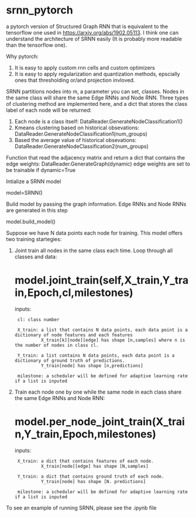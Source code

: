 # srnn_pytorch
a pytorch version of Structured Graph RNN that is equivalent to the tensorflow one used in https://arxiv.org/abs/1902.05113.
I think one can understand the architecture of SRNN easily (It is probably more readable than the tensorflow one).


Why pytorch:
 1. It is easy to apply custom rnn cells and custom optimizers
 2. It is easy to apply regularization and quantization methods, epscially ones that thresholding or/and projection invloved.


SRNN partitions nodes into m, a parameter you can set, classes. Nodes in the same class will share the same Edge RNNs and Node RNN.
Three types of clustering method are implemented here, and a dict that stores the class label of each node will be returned:
 1. Each node is a class itself: DataReader.GenerateNodeClassification1()
 2. Kmeans clustering based on historical obsevations: DataReader.GenerateNodeClassification1(num_groups)
 3. Based the average value of historical obsevations: DataReader.GenerateNodeClassification2(num_groups)
 
 
Function that read the adjacency matrix and return a dict that contains the edge weights:
 DataReader.GenerateGraph(dynamic)
 edge weights are set to be trainable if dynamic=True

Intialize a SRNN model 

model=SRNN()

Build model by passing the graph information. Edge RNNs and Node RNNs are generated in this step

model.build_model()

Suppose we have N data points each node for training. This model offers two training startegies: 
 1. Joint train all nodes in the same class each time. Loop through all classes and data:
    # model.joint_train(self,X_train,Y_train,Epoch,cl,milestones)
       inputs: 
       
         cl: class number
         
         X_train: a list that contains N data points, each data point is a dictionary of node features and each features
                  X_train[k][node][edge] has shape [n,samples] where n is the number of nodes in class cl.
                  
         Y_train: a list contains N data points, each data point is a dictionary of ground truth of predictions.
                  Y_train[node] has shape [n,predictions]
                  
         milestone: a scheduler will be defined for adaptive learning rate if a list is inputed
 2. Train each node one by one while the same node in each class share the same Edge RNNs and Node RNN:
    # model.per_node_joint_train(X_train,Y_train,Epoch,milestones)
      inputs:
      
         X_train: a dict that contains features of each node.
                  X_train[node][edge] has shape [N,samples]
                  
         Y_train: a dict that contains ground truth of each node.
                  Y_train[node] has shape [N. predictions]
                  
         milestone: a scheduler will be defined for adaptive learning rate if a list is inputed
         
 To see an example of running SRNN, please see the .ipynb file
